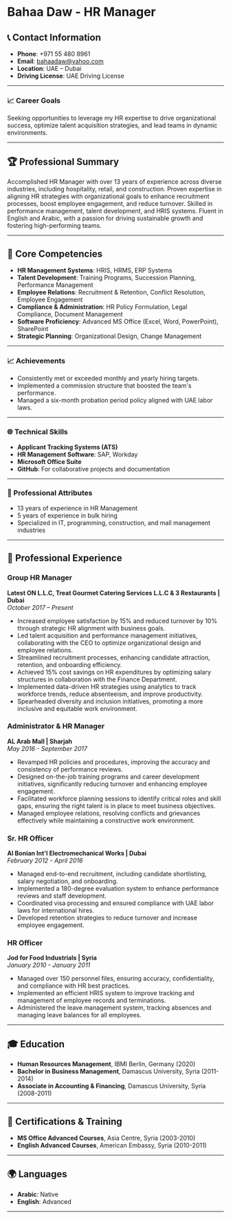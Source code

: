 # Bahaa Daw - HR Manager

## 📞 Contact Information
- **Phone**: +971 55 480 8961
- **Email**: [bahaadaw@yahoo.com](mailto:bahaadaw@yahoo.com)
- **Location**: UAE – Dubai
- **Driving License**: UAE Driving License

---

### 📈 Career Goals

Seeking opportunities to leverage my HR expertise to drive organizational success, optimize talent acquisition strategies, and lead teams in dynamic environments.

---

## 🏆 Professional Summary
Accomplished HR Manager with over 13 years of experience across diverse industries, including hospitality, retail, and construction. Proven expertise in aligning HR strategies with organizational goals to enhance recruitment processes, boost employee engagement, and reduce turnover. Skilled in performance management, talent development, and HRIS systems. Fluent in English and Arabic, with a passion for driving sustainable growth and fostering high-performing teams.

---

## 🔑 Core Competencies
- **HR Management Systems**: HRIS, HRMS, ERP Systems
- **Talent Development**: Training Programs, Succession Planning, Performance Management
- **Employee Relations**: Recruitment & Retention, Conflict Resolution, Employee Engagement
- **Compliance & Administration**: HR Policy Formulation, Legal Compliance, Document Management
- **Software Proficiency**: Advanced MS Office (Excel, Word, PowerPoint), SharePoint
- **Strategic Planning**: Organizational Design, Change Management
 
---

### 📈 Achievements

- Consistently met or exceeded monthly and yearly hiring targets.
- Implemented a commission structure that boosted the team's performance.
- Managed a six-month probation period policy aligned with UAE labor laws.

---

### 🌐 Technical Skills

- **Applicant Tracking Systems (ATS)**
- **HR Management Software**: SAP, Workday
- **Microsoft Office Suite**
- **GitHub**: For collaborative projects and documentation

---

### 🤝 Professional Attributes

- 13 years of experience in HR Management
- 5 years of experience in bulk hiring
- Specialized in IT, programming, construction, and mall management industries
  
---

## 💼 Professional Experience

### Group HR Manager
**Latest ON L.L.C, Treat Gourmet Catering Services L.L.C & 3 Restaurants | Dubai**  
*October 2017 – Present*
- Increased employee satisfaction by 15% and reduced turnover by 10% through strategic HR alignment with business goals.
- Led talent acquisition and performance management initiatives, collaborating with the CEO to optimize organizational design and employee relations.
- Streamlined recruitment processes, enhancing candidate attraction, retention, and onboarding efficiency.
- Achieved 15% cost savings on HR expenditures by optimizing salary structures in collaboration with the Finance Department.
- Implemented data-driven HR strategies using analytics to track workforce trends, reduce absenteeism, and improve productivity.
- Spearheaded diversity and inclusion initiatives, promoting a more inclusive and equitable work environment.

### Administrator & HR Manager
**AL Arab Mall | Sharjah**  
*May 2016 - September 2017*
- Revamped HR policies and procedures, improving the accuracy and consistency of performance reviews.
- Designed on-the-job training programs and career development initiatives, significantly reducing turnover and enhancing employee engagement.
- Facilitated workforce planning sessions to identify critical roles and skill gaps, ensuring the right talent is in place to meet business objectives.
- Managed employee relations, resolving conflicts and grievances effectively while maintaining a constructive work environment.

### Sr. HR Officer
**Al Bonian Int'l Electromechanical Works | Dubai**  
*February 2012 - April 2016*
- Managed end-to-end recruitment, including candidate shortlisting, salary negotiation, and onboarding.
- Implemented a 180-degree evaluation system to enhance performance reviews and staff development.
- Coordinated visa processing and ensured compliance with UAE labor laws for international hires.
- Developed retention strategies to reduce turnover and increase employee engagement.

### HR Officer
**Jod for Food Industrials | Syria**  
*January 2010 - January 2011*
- Managed over 150 personnel files, ensuring accuracy, confidentiality, and compliance with HR best practices.
- Implemented an efficient HRIS system to improve tracking and management of employee records and terminations.
- Administered the leave management system, tracking absences and managing leave balances for all employees.

---

## 🎓 Education
- **Human Resources Management**, IBMI Berlin, Germany (2020)
- **Bachelor in Business Management**, Damascus University, Syria (2011-2014)
- **Associate in Accounting & Financing**, Damascus University, Syria (2008-2011)

---

## 📜 Certifications & Training
- **MS Office Advanced Courses**, Asia Centre, Syria (2003-2010)
- **English Advanced Courses**, American Embassy, Syria (2010-2011)

---

## 🌍 Languages
- **Arabic**: Native
- **English**: Advanced
---

